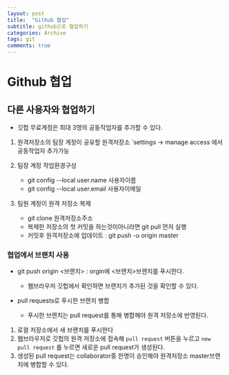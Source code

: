 ```yaml
---
layout: post
title:  "Github 협업"
subtitle: github으로 협업하기
categories: Archive
tags: git
comments: true
---
```


# Github 협업



## 다른 사용자와 협업하기



- 깃헙 무료계정은 최대 3명의 공동작업자를 추가할 수 있다.

1. 원격저장소의 팀장 계정이 공유할 원격저장소 `settings -> manage access 에서 공동작업자 추가가능

2. 팀장 계정 작업환경구성
   - git config --local user.name 사용자이름
   - git config --local user.email 사용자이메일

3. 팀원 계정이 원격 저장소 복제
   - git clone 원격저장소주소
   - 복제한 저장소의 첫 커밋을 하는것이아니라면 git pull 먼저 실행
   - 커밋후 원격저장소에 업데이트 : git push -u origin master



### 협업에서 브랜치 사용

- git push origin <브랜치> : orgin에 <브랜치>브랜치를 푸시한다.
  - 웹브라우저 깃헙에서 확인하면 브랜치가 추가된 것을 확인할 수 있다.

- pull requests로 푸시한 브랜치 병합
  - 푸시한 브랜치는 pull request를 통해 병합해야 원격 저장소에 반영된다.

1. 로컬 저장소에서 새 브랜치를 푸시한다
2. 웹브라우저로 깃헙의 원격 저장소에 접속해 `pull request` 버튼을 누르고 `new pull request` 를 누르면 새로운 pull request가 생성된다.
3. 생성된 pull request는 collaborator중 한명이 승인해야 원격저장소 master브랜치에 병합할 수 있다.



